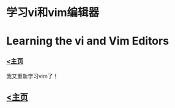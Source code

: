 # 学习vi和vim编辑器
# Learning the vi and Vim Editors

### [<主页](https://www.wangdekui.com/)

我又重新学习vim了！ 



## [<主页](https://www.wangdekui.com/)